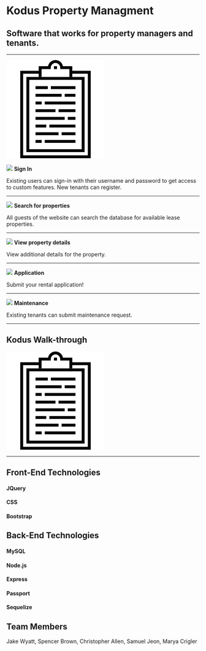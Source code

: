 # Kodus Property Managment


## Software that works for property managers and tenants. 

---------
![Maint ](/public/assets/images/form.png)
<p>
<img src="https://github.com/jrw4466/Kodus/blob/yaya/public/assets/images/sign-in.png" width="120" />
<b> Sign In </b>
</p>
 Existing users can sign-in with their username and password to get access to custom features. New tenants can register. 

---------
<p>
<img src="https://github.com/jrw4466/Kodus/blob/yaya/public/assets/search.png" width="120" />
<b> Search for properties </b>
</p>
 All guests of the website can search the database for available lease properties. 

---------
<p>
<img src="https://github.com/jrw4466/Kodus/blob/yaya/public/assets/details.png" width="120" />
<b> View property details </b>
</p>
 View additional details for the property.

--------- 
<p>
<img src="https://github.com/jrw4466/Kodus/blob/yaya/public/assets/form.png" width="120" />
<b> Application </b>
</p>
Submit your rental application! 

---------

<p>
<img src="https://github.com/jrw4466/Kodus/blob/yaya/public/assets/form.png" width="120" />
<b> Maintenance </b>
</p>
Existing tenants can submit maintenance request. 

---------

## Kodus Walk-through 

![Maint ](/public/assets/images/form.png)

---------
## Front-End Technologies

#### JQuery
#### CSS
#### Bootstrap



## Back-End Technologies

#### MySQL
#### Node.js
#### Express
#### Passport
#### Sequelize



## Team Members
Jake Wyatt, Spencer Brown, Christopher Allen, Samuel Jeon, Marya Crigler

